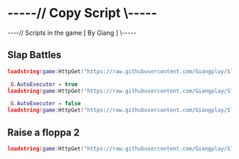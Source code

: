 # -----// Copy Script \\-----
----// Scripts in the game [ By Giang ] \\-----

## Slap Battles
```lua
loadstring(game:HttpGet("https://raw.githubusercontent.com/Giangplay/Slap_Battles/main/Slap_Battles.lua"))()
```

```lua
_G.AutoExecuter = true
loadstring(game:HttpGet("https://raw.githubusercontent.com/Giangplay/Slap_Battles/main/Slap_Battles.lua"))()
```

```lua
_G.AutoExecuter = false
loadstring(game:HttpGet("https://raw.githubusercontent.com/Giangplay/Slap_Battles/main/Slap_Battles.lua"))()
```

## Raise a floppa 2
```lua
loadstring(game:HttpGet("https://raw.githubusercontent.com/Giangplay/Slap_Battles/main/Game%20script/Raise-A-Floppy-2.lua"))()
```
